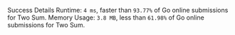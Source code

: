 Success
Details
Runtime: `4 ms`, faster than `93.77%` of Go online submissions for Two Sum.
Memory Usage: `3.8 MB`, less than `61.98%` of Go online submissions for Two Sum.